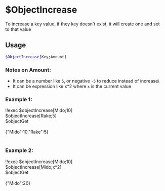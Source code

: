# $ObjectIncrease

To increase a key value, if they key doesn't exist, it will create one and set to that value

## Usage

```bash
$ObjectIncrease[Key;Amount]
```

### Notes on Amount:
* It can be a number like `5`, or negative `-5` to reduce instead of increase\
* It can be expression like x*2 where `x` is the current value

### Example 1:
<discord-messages>
          <discord-message :bot="false" role-color="#ffcc9a" author="Member">
        !!exec $objectIncrease[Mido;10]<br>$objectIncrease[Rake;5]<br>$objectGet<br><br>
          </discord-message>
          <discord-message :bot="true" role-color="#0099ff" author="Custom Command" avatar="https://media.discordapp.net/avatars/725721249652670555/781224f90c3b841ba5b40678e032f74a.webp">
        {"Mido":10,"Rake":5}<br><br>
        </discord-message>
</discord-messages>

### Example 2:
<discord-messages>
          <discord-message :bot="false" role-color="#ffcc9a" author="Member">
        !!exec $objectIncrease[Mido;10]<br>$objectIncrease[Mido;x*2]<br>$objectGet<br><br>
          </discord-message>
          <discord-message :bot="true" role-color="#0099ff" author="Custom Command" avatar="https://media.discordapp.net/avatars/725721249652670555/781224f90c3b841ba5b40678e032f74a.webp">
        {"Mido":20}
        </discord-message>
</discord-messages>
